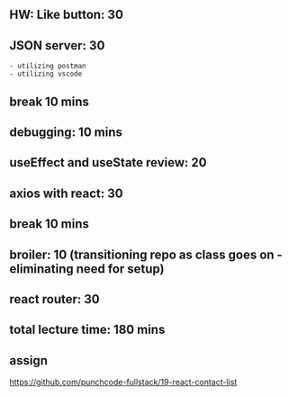 ## HW: Like button: 30

## JSON server: 30
    - utilizing postman
    - utilizing vscode

## break 10 mins

## debugging: 10 mins

## useEffect and useState review: 20

## axios with react: 30

## break 10 mins

## broiler: 10 (transitioning repo as class goes on - eliminating need for setup)

## react router: 30

## total lecture time: 180 mins

## assign
https://github.com/punchcode-fullstack/19-react-contact-list